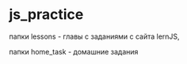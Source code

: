 # js_practice

папки lessons - главы с заданиями с сайта lernJS, 

папки home_task - домашние задания 
